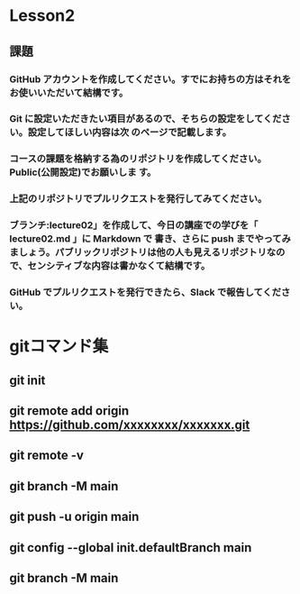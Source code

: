 # Lesson2
## 課題 
### GitHub アカウントを作成してください。すでにお持ちの方はそれをお使いいただいて結構です。
### Git に設定いただきたい項目があるので、そちらの設定をしてください。設定してほしい内容は次 のページで記載します。
### コースの課題を格納する為のリポジトリを作成してください。Public(公開設定)でお願いしま す。
### 上記のリポジトリでプルリクエストを発行してみてください。
### ブランチ:lecture02」を作成して、今日の講座での学びを「 lecture02.md 」に Markdown で 書き、さらに push までやってみましょう。パブリックリポジトリは他の人も見えるリポジトリなので、センシティブな内容は書かなくて結構です。
### GitHub でプルリクエストを発行できたら、Slack で報告してください。

# gitコマンド集
## git init
## git remote add origin https://github.com/xxxxxxxx/xxxxxxx.git
## git remote -v
## git branch -M main
## git push -u origin main
## git config --global init.defaultBranch main
## git branch -M main